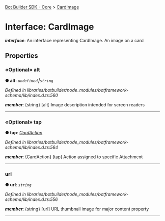 [Bot Builder SDK - Core](../README.md) > [CardImage](../interfaces/botbuilder.cardimage.md)



# Interface: CardImage

*__interface__*: An interface representing CardImage. An image on a card



## Properties
<a id="alt"></a>

### «Optional» alt

**●  alt**:  *`undefined`⎮`string`* 

*Defined in libraries/botbuilder/node_modules/botframework-schema/lib/index.d.ts:560*


*__member__*: {string} [alt] Image description intended for screen readers





___

<a id="tap"></a>

### «Optional» tap

**●  tap**:  *[CardAction](botbuilder.cardaction.md)* 

*Defined in libraries/botbuilder/node_modules/botframework-schema/lib/index.d.ts:564*


*__member__*: {CardAction} [tap] Action assigned to specific Attachment





___

<a id="url"></a>

###  url

**●  url**:  *`string`* 

*Defined in libraries/botbuilder/node_modules/botframework-schema/lib/index.d.ts:556*


*__member__*: {string} [url] URL thumbnail image for major content property





___


